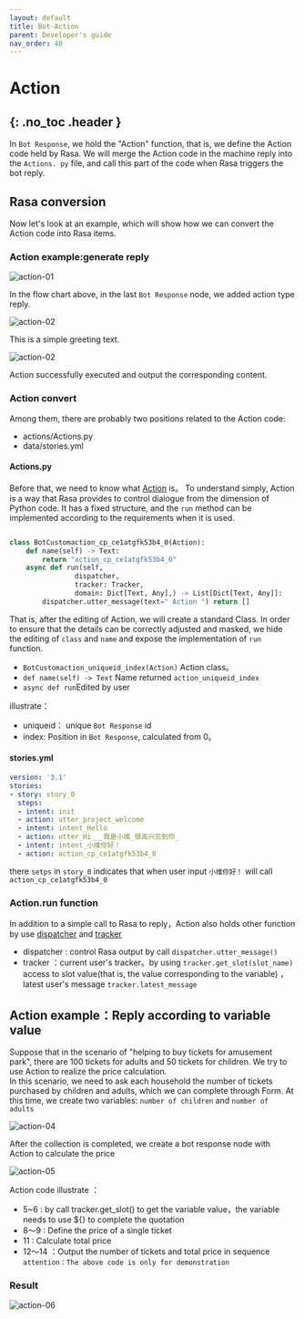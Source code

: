 ```yaml
---
layout: default
title: Bot-Action
parent: Developer's guide
nav_order: 40
---
```


# Action
{: .no_toc .header }
---
In `Bot Response`, we hold the "Action" function, that is, we define the Action code held by Rasa. We will merge the Action code in the machine reply into the `Actions. py` file, and call this part of the code when Rasa triggers the bot reply.

## Rasa conversion
Now let's look at an example, which will show how we can convert the Action code into Rasa items.

### Action example:generate reply

![action-01](/assets/images/tutorial/action/action-01.png)

In the flow chart above, in the last `Bot Response` node, we added action type reply.

![action-02](/assets/images/tutorial/action/action-02.png)

This is a simple greeting text.

![action-02](/assets/images/tutorial/action/action-03.png)

Action successfully executed and output the corresponding content.

### Action convert

Among them, there are probably two positions related to the Action code:

- actions/Actions.py
- data/stories.yml

#### Actions.py

Before that, we need to know what [Action](https://rasa.com/docs/rasa/action-server/sdk-actions/) is。  To understand simply, Action is a way that Rasa provides to control dialogue from the dimension of Python code. It has a fixed structure, and the `run` method can be implemented according to the requirements when it is used.
```python

class BotCustomaction_cp_ce1atgfk53b4_0(Action):
    def name(self) -> Text:
        return "action_cp_ce1atgfk53b4_0"
    async def run(self,
                dispatcher,
                tracker: Tracker,
                domain: Dict[Text, Any],) -> List[Dict[Text, Any]]:
        dispatcher.utter_message(text=" Action ") return []
```
That is, after the editing of Action, we will create a standard Class. In order to ensure that the details can be correctly adjusted and masked, we hide the editing of `class` and `name` and expose the implementation of `run` function.

- `BotCustomaction_uniqueid_index(Action)` Action class。
- `def name(self) -> Text` Name returned `action_uniqueid_index`
- `async def run`Edited by user

illustrate：
- uniqueid： unique `Bot Response` id
- index: Position in `Bot Response`, calculated from 0。

#### stories.yml

```yaml
version: '3.1'
stories:
- story: story_0
  steps:
  - intent: init
  - action: utter_project_welcome
  - intent: intent_Hello
  - action: utter_Hi___我是⼩维_很⾼兴⻅到你_
  - intent: intent_⼩维你好！
  - action: action_cp_ce1atgfk53b4_0
```

there `setps` in `story_0`  indicates that when user input `⼩维你好！` will call `action_cp_ce1atgfk53b4_0`

### Action.run function

In addition to a simple call to Rasa to reply，Action also holds other function by use [dispatcher](https://rasa.com/docs/rasa/action-server/sdk-dispatcher/) and [tracker](https://rasa.com/docs/rasa/action-server/sdk-tracker) 
- dispatcher : control Rasa output by call `dispatcher.utter_message()`
- tracker ：current user's tracker。by using `tracker.get_slot(slot_name)` access to slot value(that is, the value corresponding to the variable) ，latest user's message `tracker.latest_message`

## Action example：Reply according to variable value
Suppose that in the scenario of "helping to buy tickets for amusement park", there are 100 tickets for adults and 50 tickets for children. We try to use Action to realize the price calculation.
<br/>In this scenario, we need to ask each household the number of tickets purchased by children and adults, which we can complete through Form. At this time, we create two variables: `number of children` and `number of adults`

![action-04](/assets/images/tutorial/action/action-04.png)

After the collection is completed, we create a bot response node with Action to calculate the price

![action-05](/assets/images/tutorial/action/action-05.png)

Action code illustrate ：
- 5~6 : by call  tracker.get_slot() to get the variable value，the variable needs to use ${} to complete the quotation
- 8～9 : Define the price of a single ticket
- 11 : Calculate total price
- 12～14 ：Output the number of tickets and total price in sequence
`attention：The above code is only for demonstration`
  
### Result

![action-06](/assets/images/tutorial/action/action-06.png)
